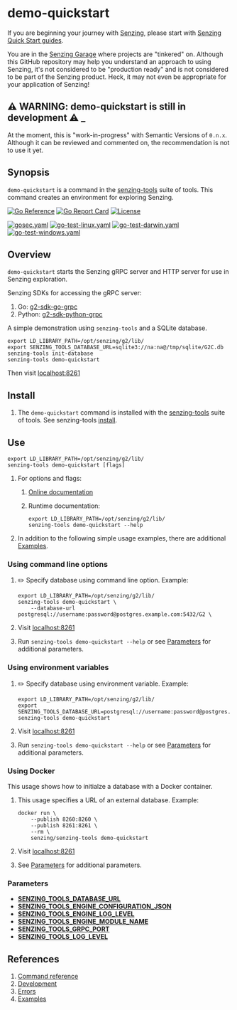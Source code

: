 # demo-quickstart

If you are beginning your journey with
[Senzing](https://senzing.com/),
please start with
[Senzing Quick Start guides](https://docs.senzing.com/quickstart/).

You are in the
[Senzing Garage](https://github.com/senzing-garage)
where projects are "tinkered" on.
Although this GitHub repository may help you understand an approach to using Senzing,
it's not considered to be "production ready" and is not considered to be part of the Senzing product.
Heck, it may not even be appropriate for your application of Senzing!

## :warning: WARNING: demo-quickstart is still in development :warning: _

At the moment, this is "work-in-progress" with Semantic Versions of `0.n.x`.
Although it can be reviewed and commented on,
the recommendation is not to use it yet.

## Synopsis

`demo-quickstart` is a command in the
[senzing-tools](https://github.com/senzing-garage/senzing-tools)
suite of tools.
This command creates an environment for exploring Senzing.

[![Go Reference](https://pkg.go.dev/badge/github.com/senzing-garage/demo-quickstart.svg)](https://pkg.go.dev/github.com/senzing-garage/demo-quickstart)
[![Go Report Card](https://goreportcard.com/badge/github.com/senzing-garage/demo-quickstart)](https://goreportcard.com/report/github.com/senzing-garage/demo-quickstart)
[![License](https://img.shields.io/badge/License-Apache2-brightgreen.svg)](https://github.com/senzing-garage/demo-quickstart/blob/main/LICENSE)

[![gosec.yaml](https://github.com/senzing-garage/demo-quickstart/actions/workflows/gosec.yaml/badge.svg)](https://github.com/senzing-garage/demo-quickstart/actions/workflows/gosec.yaml)
[![go-test-linux.yaml](https://github.com/senzing-garage/demo-quickstart/actions/workflows/go-test-linux.yaml/badge.svg)](https://github.com/senzing-garage/demo-quickstart/actions/workflows/go-test-linux.yaml)
[![go-test-darwin.yaml](https://github.com/senzing-garage/demo-quickstart/actions/workflows/go-test-darwin.yaml/badge.svg)](https://github.com/senzing-garage/demo-quickstart/actions/workflows/go-test-darwin.yaml)
[![go-test-windows.yaml](https://github.com/senzing-garage/demo-quickstart/actions/workflows/go-test-windows.yaml/badge.svg)](https://github.com/senzing-garage/demo-quickstart/actions/workflows/go-test-windows.yaml)

## Overview

`demo-quickstart` starts the Senzing gRPC server and HTTP server for use in Senzing exploration.

Senzing SDKs for accessing the gRPC server:

1. Go: [g2-sdk-go-grpc](https://github.com/senzing/g2-sdk-go-grpc)
1. Python: [g2-sdk-python-grpc](https://github.com/senzing-garage/g2-sdk-python-grpc)

A simple demonstration using `senzing-tools` and a SQLite database.

```console
export LD_LIBRARY_PATH=/opt/senzing/g2/lib/
export SENZING_TOOLS_DATABASE_URL=sqlite3://na:na@/tmp/sqlite/G2C.db
senzing-tools init-database
senzing-tools demo-quickstart

```

Then visit [localhost:8261](http://localhost:8261)

## Install

1. The `demo-quickstart` command is installed with the
   [senzing-tools](https://github.com/senzing-garage/senzing-tools)
   suite of tools.
   See senzing-tools [install](https://github.com/senzing-garage/senzing-tools#install).

## Use

```console
export LD_LIBRARY_PATH=/opt/senzing/g2/lib/
senzing-tools demo-quickstart [flags]
```

1. For options and flags:
    1. [Online documentation](https://hub.senzing.com/senzing-tools/senzing-tools_demo-quickstart.html)
    1. Runtime documentation:

        ```console
        export LD_LIBRARY_PATH=/opt/senzing/g2/lib/
        senzing-tools demo-quickstart --help
        ```

1. In addition to the following simple usage examples, there are additional [Examples](docs/examples.md).

### Using command line options

1. :pencil2: Specify database using command line option.
   Example:

    ```console
    export LD_LIBRARY_PATH=/opt/senzing/g2/lib/
    senzing-tools demo-quickstart \
        --database-url postgresql://username:password@postgres.example.com:5432/G2 \

    ```

1. Visit [localhost:8261](http://localhost:8261)
1. Run `senzing-tools demo-quickstart --help` or see [Parameters](#parameters) for additional parameters.

### Using environment variables

1. :pencil2: Specify database using environment variable.
   Example:

    ```console
    export LD_LIBRARY_PATH=/opt/senzing/g2/lib/
    export SENZING_TOOLS_DATABASE_URL=postgresql://username:password@postgres.example.com:5432/G2
    senzing-tools demo-quickstart
    ```

1. Visit [localhost:8261](http://localhost:8261)
1. Run `senzing-tools demo-quickstart --help` or see [Parameters](#parameters) for additional parameters.

### Using Docker

This usage shows how to initialze a database with a Docker container.

1. This usage specifies a URL of an external database.
   Example:

    ```console
    docker run \
        --publish 8260:8260 \
        --publish 8261:8261 \
        --rm \
        senzing/senzing-tools demo-quickstart

    ```

1. Visit [localhost:8261](http://localhost:8261)
1. See [Parameters](#parameters) for additional parameters.

### Parameters

- **[SENZING_TOOLS_DATABASE_URL](https://github.com/senzing-garage/knowledge-base/blob/main/lists/environment-variables.md#senzing_tools_database_url)**
- **[SENZING_TOOLS_ENGINE_CONFIGURATION_JSON](https://github.com/senzing-garage/knowledge-base/blob/main/lists/environment-variables.md#senzing_tools_engine_configuration_json)**
- **[SENZING_TOOLS_ENGINE_LOG_LEVEL](https://github.com/senzing-garage/knowledge-base/blob/main/lists/environment-variables.md#senzing_tools_engine_log_level)**
- **[SENZING_TOOLS_ENGINE_MODULE_NAME](https://github.com/senzing-garage/knowledge-base/blob/main/lists/environment-variables.md#senzing_tools_engine_module_name)**
- **[SENZING_TOOLS_GRPC_PORT](https://github.com/senzing-garage/knowledge-base/blob/main/lists/environment-variables.md#senzing_tools_grpc_port)**
- **[SENZING_TOOLS_LOG_LEVEL](https://github.com/senzing-garage/knowledge-base/blob/main/lists/environment-variables.md#senzing_tools_log_level)**

## References

1. [Command reference](https://hub.senzing.com/senzing-tools/senzing-tools_demo-quickstart.html)
1. [Development](docs/development.md)
1. [Errors](docs/errors.md)
1. [Examples](docs/examples.md)
